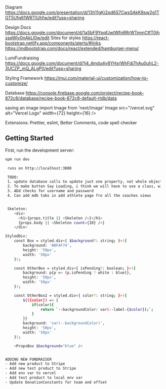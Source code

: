 Diagram
https://docs.google.com/presentation/d/13h11gKi2qd6S7CwsSAkK8sw2g1TGT5Ufq61WRTIUhfw/edit?usp=sharing

Design Docs
https://docs.google.com/document/d/1aSbF9YpqfJwtWfnRRrWTmmCtfT0jhsseWIv0nAkLl0w/edit
 Sites for styles
 https://react-bootstrap.netlify.app/components/alerts/#links
 https://mdbootstrap.com/docs/react/extended/hamburger-menu/
 
 
 LumiFundraising
 https://docs.google.com/document/d/1j4_4mdu4y8YHxrWhFdi7hAu0uhL2-3UCZP_mQ_ALgP0/edit?usp=sharing

 Styling Framework
 https://mui.com/material-ui/customization/how-to-customize/

 Database
 https://console.firebase.google.com/project/recipe-book-872c8/database/recipe-book-872c8-default-rtdb/data

 saving an image
import Image from 'next/image' Image src="/vercel.svg" alt="Vercel Logo" width={72} height={16} />

Extensions: Prettier, eslint, Better Comments, code spell checker

## Getting Started

First, run the development server:

```bash
npm run dev

 runs on http://localhost:3000

 TODO: 
 1. update database calls to update just one property, not whole object
 2. To make button Say Loading, i think we will have to use a class, with setState instead of useState so we can make a callback function
 3. ADd checks for username and password
 4. Can add mdb tabs in add athlete page fro all the coaches views


 Skeleton:
    <div>
      <h1>{props.title || <Skeleton />}</h1>
      {props.body || <Skeleton count={10} />}
    </div>

StyledDiv:
    const Box = styled.div<{ $background?: string; }>({
        background: '#BF4F74',
        height: '50px',
        width: '50px'
    });

    const OtherBox = styled.div<{ isPending?: boolean; }>({
        background: p{p => (p.isPending ? white : blue)},
        height: '50px',
        width: '50px'
    });

    const OtherBox2 = styled.div<{ color?: string; }>({
        ${({color}) => {
            if(color){
                return `--backgroundColor: var(--label-{$color});`;
            }
        }}
        background: 'var(--backgroundColor)',
        height: '50px',
        width: '50px'
    });

    <PropsBox $background="blue" />


ADDING NEW FUNDRAISER
- Add new product to Stripe
- Add new test product to Stripe
- Add env var to vercel
- Add test product to local env var
- Update DonationConstants for team and offset